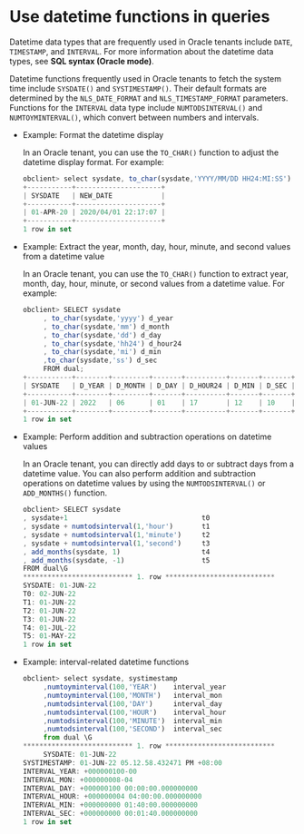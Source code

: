 # Use datetime functions in queries

Datetime data types that are frequently used in Oracle tenants include `DATE`, `TIMESTAMP`, and `INTERVAL`. For more information about the datetime data types, see **SQL syntax (Oracle mode)**.

Datetime functions frequently used in Oracle tenants to fetch the system time include `SYSDATE()` and `SYSTIMESTAMP()`. Their default formats are determined by the `NLS_DATE_FORMAT` and `NLS_TIMESTAMP_FORMAT` parameters. Functions for the `INTERVAL` data type include `NUMTODSINTERVAL()` and `NUMTOYMINTERVAL()`, which convert between numbers and intervals.

* Example: Format the datetime display

   In an Oracle tenant, you can use the `TO_CHAR()` function to adjust the datetime display format. For example:

   ```javascript
   obclient> select sysdate, to_char(sysdate,'YYYY/MM/DD HH24:MI:SS') new_date from dual;
   +-----------+---------------------+
   | SYSDATE   | NEW_DATE            |
   +-----------+---------------------+
   | 01-APR-20 | 2020/04/01 22:17:07 |
   +-----------+---------------------+
   1 row in set
   ```

* Example: Extract the year, month, day, hour, minute, and second values from a datetime value

   In an Oracle tenant, you can use the `TO_CHAR()` function to extract year, month, day, hour, minute, or second values from a datetime value. For example:

   ```javascript
   obclient> SELECT sysdate
        , to_char(sysdate,'yyyy') d_year
        , to_char(sysdate,'mm') d_month
        , to_char(sysdate,'dd') d_day
        , to_char(sysdate,'hh24') d_hour24
        , to_char(sysdate,'mi') d_min
        ,to_char(sysdate,'ss') d_sec
        FROM dual;
   +-----------+--------+---------+-------+----------+-------+-------+
   | SYSDATE   | D_YEAR | D_MONTH | D_DAY | D_HOUR24 | D_MIN | D_SEC |
   +-----------+--------+---------+-------+----------+-------+-------+
   | 01-JUN-22 | 2022   | 06      | 01    | 17       | 12    | 10    |
   +-----------+--------+---------+-------+----------+-------+-------+
   1 row in set
   ```

* Example: Perform addition and subtraction operations on datetime values

   In an Oracle tenant, you can directly add days to or subtract days from a datetime value. You can also perform addition and subtraction operations on datetime values by using the `NUMTODSINTERVAL()` or `ADD_MONTHS()` function.

   ```javascript
   obclient> SELECT sysdate
   , sysdate+1                                 t0
   , sysdate + numtodsinterval(1,'hour')       t1
   , sysdate + numtodsinterval(1,'minute')     t2
   , sysdate + numtodsinterval(1,'second')     t3
   , add_months(sysdate, 1)                    t4
   , add_months(sysdate, -1)                   t5
   FROM dual\G
   *************************** 1. row ***************************
   SYSDATE: 01-JUN-22
   T0: 02-JUN-22
   T1: 01-JUN-22
   T2: 01-JUN-22
   T3: 01-JUN-22
   T4: 01-JUL-22
   T5: 01-MAY-22
   1 row in set
   ```

* Example: interval-related datetime functions

   ```javascript
   obclient> select sysdate, systimestamp
        ,numtoyminterval(100,'YEAR')    interval_year
        ,numtoyminterval(100,'MONTH')   interval_mon
        ,numtodsinterval(100,'DAY')     interval_day
        ,numtodsinterval(100,'HOUR')    interval_hour
        ,numtodsinterval(100,'MINUTE')  interval_min
        ,numtodsinterval(100,'SECOND')  interval_sec
        from dual \G
   *************************** 1. row ***************************
        SYSDATE: 01-JUN-22
   SYSTIMESTAMP: 01-JUN-22 05.12.58.432471 PM +08:00
   INTERVAL_YEAR: +000000100-00
   INTERVAL_MON: +000000008-04
   INTERVAL_DAY: +000000100 00:00:00.000000000
   INTERVAL_HOUR: +000000004 04:00:00.000000000
   INTERVAL_MIN: +000000000 01:40:00.000000000
   INTERVAL_SEC: +000000000 00:01:40.000000000
   1 row in set
   ```
